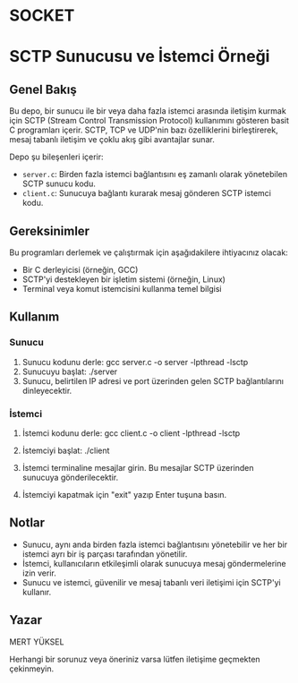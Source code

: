 # SOCKET
# SCTP Sunucusu ve İstemci Örneği

## Genel Bakış

Bu depo, bir sunucu ile bir veya daha fazla istemci arasında iletişim kurmak için SCTP (Stream Control Transmission Protocol) kullanımını gösteren basit C programları içerir. SCTP, TCP ve UDP'nin bazı özelliklerini birleştirerek, mesaj tabanlı iletişim ve çoklu akış gibi avantajlar sunar.

Depo şu bileşenleri içerir:
- `server.c`: Birden fazla istemci bağlantısını eş zamanlı olarak yönetebilen SCTP sunucu kodu.
- `client.c`: Sunucuya bağlantı kurarak mesaj gönderen SCTP istemci kodu.

## Gereksinimler

Bu programları derlemek ve çalıştırmak için aşağıdakilere ihtiyacınız olacak:
- Bir C derleyicisi (örneğin, GCC)
- SCTP'yi destekleyen bir işletim sistemi (örneğin, Linux)
- Terminal veya komut istemcisini kullanma temel bilgisi

## Kullanım

### Sunucu

1. Sunucu kodunu derle:
   gcc server.c -o server -lpthread -lsctp
2. Sunucuyu başlat:
./server
3. Sunucu, belirtilen IP adresi ve port üzerinden gelen SCTP bağlantılarını dinleyecektir.

### İstemci

1. İstemci kodunu derle:
gcc client.c -o client -lpthread -lsctp


2. İstemciyi başlat:
./client

3. İstemci terminaline mesajlar girin. Bu mesajlar SCTP üzerinden sunucuya gönderilecektir.

4. İstemciyi kapatmak için "exit" yazıp Enter tuşuna basın.

## Notlar

- Sunucu, aynı anda birden fazla istemci bağlantısını yönetebilir ve her bir istemci ayrı bir iş parçası tarafından yönetilir.
- İstemci, kullanıcıların etkileşimli olarak sunucuya mesaj göndermelerine izin verir.
- Sunucu ve istemci, güvenilir ve mesaj tabanlı veri iletişimi için SCTP'yi kullanır.

## Yazar

MERT YÜKSEL

Herhangi bir sorunuz veya öneriniz varsa lütfen iletişime geçmekten çekinmeyin.

